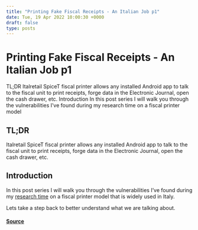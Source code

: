 ```yaml
---
title: "Printing Fake Fiscal Receipts - An Italian Job p1"
date: Tue, 19 Apr 2022 10:00:30 +0000
draft: false
type: posts
---
```

# Printing Fake Fiscal Receipts - An Italian Job p1





TL;DR Italretail SpiceT fiscal printer allows any installed Android app to talk to the fiscal unit to print receipts, forge data in the Electronic Journal, open the cash drawer, etc. Introduction In this post series I will walk you through the vulnerabilities I&rsquo;ve found during my research time on a fiscal printer model

TL;DR
-----

Italretail SpiceT fiscal printer allows any installed Android app to talk to the fiscal unit to print receipts, forge data in the Electronic Journal, open the cash drawer, etc.

Introduction
------------

In this post series I will walk you through the vulnerabilities I’ve found during my [research time](https://www.shielder.it/advisories/) on a fiscal printer model that is widely used in Italy.

Lets take a step back to better understand what we are talking about.

#### [Source](https://www.shielder.com/blog/2022/04/printing-fake-fiscal-receipts-an-italian-job-p.1/)

